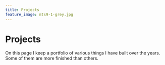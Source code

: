 ```yaml
---
title: Projects
feature_image: mts9-1-grey.jpg
---
```


# Projects

On this page I keep a portfolio of various things I have built over the years. Some of them are more finished than others.